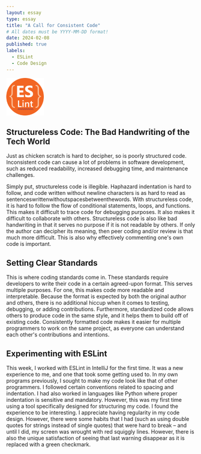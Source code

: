 ```yaml
---
layout: essay
type: essay
title: "A Call for Consistent Code"
# All dates must be YYYY-MM-DD format!
date: 2024-02-08
published: true
labels:
  - ESLint
  - Code Design
---
```


<img width="100px" src="../img/eslint.jpg">

## Structureless Code: The Bad Handwriting of the Tech World 
Just as chicken scratch is hard to decipher, so is poorly structured code. Inconsistent code can cause a lot of problems in software development, such as reduced readability, increased debugging time, and maintenance challenges.

Simply put, structureless code is illegible. Haphazard indentation is hard to follow, and code written without newline characters is as hard to read as sentenceswrittenwithoutspacesbetweenthewords. With structureless code, it is hard to follow the flow of conditional statements, loops, and functions. This makes it difficult to trace code for debugging purposes. It also makes it difficult to collaborate with others. Structureless code is also like bad handwriting in that it serves no purpose if it is not readable by others. If only the author can decipher its meaning, then peer coding and/or review is that much more difficult. This is also why effectively commenting one's own code is important.

## Setting Clear Standards
This is where coding standards come in. These standards require developers to write their code in a certain agreed-upon format. This serves multiple purposes. For one, this makes code more readable and interpretable. Because the format is expected by both the original author and others, there is no additional hiccup when it comes to testing, debugging, or adding contributions. Furthermore, standardized code allows others to produce code in the same style, and it helps them to build off of existing code. Consistently formatted code makes it easier for multiple programmers to work on the same project, as everyone can understand each other's contributions and intentions.

## Experimenting with ESLint
This week, I worked with ESLint in IntelliJ for the first time. It was a new experience to me, and one that took some getting used to. In my own programs previously, I sought to make my code look like that of other programmers. I followed certain conventions related to spacing and indentation. I had also worked in languages like Python where proper indentation is sensitive and mandatory. However, this was my first time using a tool specifically designed for structuring my code. I found the experience to be interesting. I appreciate having regularity in my code design. However, there were some habits that I had (such as using double quotes for strings instead of single quotes) that were hard to break – and until I did, my screen was wrought with red squiggly lines. However, there is also the unique satisfaction of seeing that last warning disappear as it is replaced with a green checkmark.
